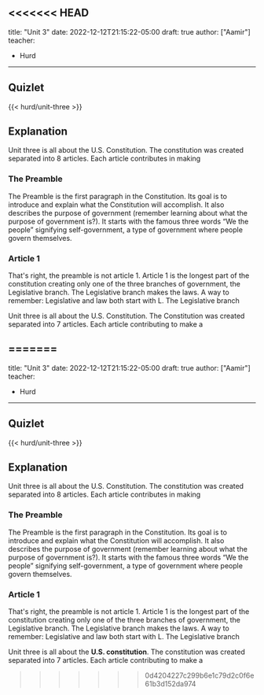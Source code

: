 <<<<<<< HEAD
---
title: "Unit 3"
date: 2022-12-12T21:15:22-05:00
draft: true
author: ["Aamir"]
teacher:
 - Hurd
---
## Quizlet
{{< hurd/unit-three >}}


## Explanation
Unit three is all about the U.S. Constitution. The constitution was created separated into 8 articles. Each article contributes in making 

### The Preamble

The Preamble is the first paragraph in the Constitution. Its goal is to introduce and explain what the Constitution will accomplish. It also describes the purpose of government (remember learning about what the purpose of government is?). It starts with the famous three words “We the people” signifying self-government, a type of government where people govern themselves.

### Article 1

That's right, the preamble is not article 1. Article 1 is the longest part of the constitution creating only one of the three branches of government, the Legislative branch. The Legislative branch makes the laws. A way to remember: Legislative and law both start with L. The Legislative branch 

Unit three is all about the U.S. Constitution. The Constitution was created separated into 7 articles. Each article contributing to make a  

=======
--- 
title: "Unit 3" 
date: 2022-12-12T21:15:22-05:00 
draft: true 
author: ["Aamir"] 
teacher: 
 - Hurd 
--- 
 ## Quizlet 
 {{< hurd/unit-three >}} 
  
  
 ## Explanation 
 Unit three is all about the U.S. Constitution. The constitution was created separated into 8 articles. Each article contributes in making  
  
 ### The Preamble 
  
 The Preamble is the first paragraph in the Constitution. Its goal is to introduce and explain what the Constitution will accomplish. It also describes the purpose of government (remember learning about what the purpose of government is?). It starts with the famous three words “We the people” signifying self-government, a type of government where people govern themselves. 
  
 ### Article 1 
  
 That's right, the preamble is not article 1. Article 1 is the longest part of the constitution creating only one of the three branches of government, the Legislative branch. The Legislative branch makes the laws. A way to remember: Legislative and law both start with L. The Legislative branch  
  
 Unit three is all about the **U.S. constitution**. The constitution was created separated into 7 articles. Each article contributing to make a 
>>>>>>> 0d4204227c299b6e1c79d2c0f6e61b3d152da974
